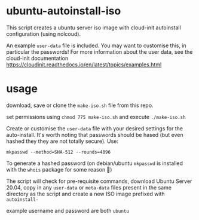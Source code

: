 # ubuntu-autoinstall-iso

This script creates a ubuntu server iso image with cloud-init autoinstall configuration (using nolcoud).

An example `user-data` file is included. You may want to customise this, in particular the passwords! For more information about the user data, see the cloud-init documentation https://cloudinit.readthedocs.io/en/latest/topics/examples.html

# usage

download, save or clone the `make-iso.sh` file from this repo.

set permissions using `chmod 775 make-iso.sh` and execute `./make-iso.sh`

Create or customise the `user-data` file with your desired settings for the auto-install. It's worth noting that passwords should be hased (but even hashed they they are not totally secure). Use:

`mkpasswd --method=SHA-512 --rounds=4096`

To generate a hashed password (on debian/ubuntu `mkpasswd` is installed with the `whois` package for some reason 🤷)

The script will check for pre-requisite commands, download Ubuntu Server 20.04, copy in any `user-data` or `meta-data` files present in the same directory as the script and create a new ISO image prefixed with `autoinstall-`

example username and password are both `ubuntu`
